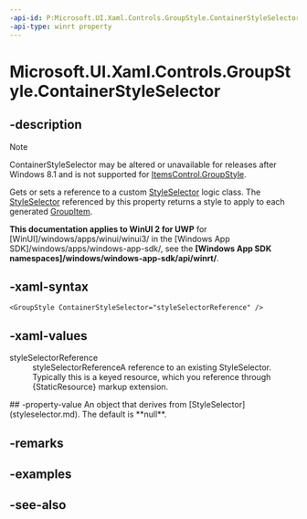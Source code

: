 ```yaml
---
-api-id: P:Microsoft.UI.Xaml.Controls.GroupStyle.ContainerStyleSelector
-api-type: winrt property
---
```


<!-- Property syntax
public Windows.UI.Xaml.Controls.StyleSelector ContainerStyleSelector { get;  set; }
-->

# Microsoft.UI.Xaml.Controls.GroupStyle.ContainerStyleSelector

## -description
> [!NOTE]
> ContainerStyleSelector may be altered or unavailable for releases after Windows 8.1 and is not supported for [ItemsControl.GroupStyle](itemscontrol_groupstyle.md).

Gets or sets a reference to a custom [StyleSelector](styleselector.md) logic class. The [StyleSelector](styleselector.md) referenced by this property returns a style to apply to each generated [GroupItem](groupitem.md).

**This documentation applies to WinUI 2 for UWP** for [WinUI]/windows/apps/winui/winui3/ in the [Windows App SDK]/windows/apps/windows-app-sdk/, see the **[Windows App SDK namespaces]/windows/windows-app-sdk/api/winrt/**.

## -xaml-syntax
```xaml
<GroupStyle ContainerStyleSelector="styleSelectorReference" />
```


## -xaml-values
<dl><dt>styleSelectorReference</dt><dd>styleSelectorReferenceA reference to an existing StyleSelector. Typically this is a keyed resource, which you reference through {StaticResource} markup extension.</dd>
</dl>
## -property-value
An object that derives from [StyleSelector](styleselector.md). The default is **null**.

## -remarks

## -examples

## -see-also
